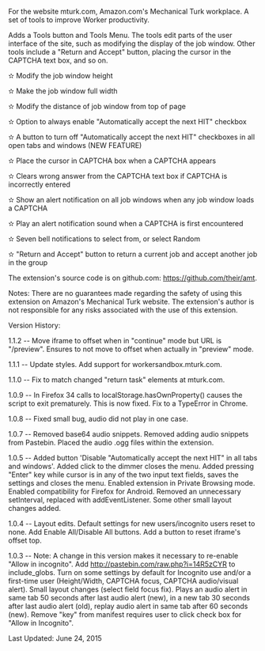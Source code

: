 For the website mturk.com, Amazon.com's Mechanical Turk workplace. A set of tools to improve Worker productivity.

Adds a Tools button and Tools Menu. The tools edit parts of the user interface of the site, such as modifying the display of the job window. Other tools include a "Return and Accept" button, placing the cursor in the CAPTCHA text box, and so on.

✫ Modify the job window height

✫ Make the job window full width

✫ Modify the distance of job window from top of page

✫ Option to always enable "Automatically accept the next HIT" checkbox

✫ A button to turn off "Automatically accept the next HIT" checkboxes in all open tabs and windows (NEW FEATURE)

✫ Place the cursor in CAPTCHA box when a CAPTCHA appears

✫ Clears wrong answer from the CAPTCHA text box if CAPTCHA is incorrectly entered

✫ Show an alert notification on all job windows when any job window loads a CAPTCHA

✫ Play an alert notification sound when a CAPTCHA is first encountered

✫ Seven bell notifications to select from, or select Random

✫ "Return and Accept" button to return a current job and accept another job in the group

The extension's source code is on github.com: https://github.com/their/amt.

Notes:
There are no guarantees made regarding the safety of using this extension on Amazon's Mechanical Turk website. The extension's author is not responsible for any risks associated with the use of this extension.

Version History:

1.1.2 -- Move iframe to offset when in "continue" mode but URL is "/preview". Ensures to not move to offset when actually in "preview" mode.

1.1.1 -- Update styles. Add support for workersandbox.mturk.com.

1.1.0 -- Fix to match changed "return task" elements at mturk.com.

1.0.9 -- In Firefox 34 calls to localStorage.hasOwnProperty() causes the script to exit prematurely. This is now fixed. Fix to a TypeError in Chrome.

1.0.8 -- Fixed small bug, audio did not play in one case.

1.0.7 -- Removed base64 audio snippets. Removed adding audio snippets from Pastebin. Placed the audio .ogg files within the extension.

1.0.5 -- Added button 'Disable "Automatically accept the next HIT" in all tabs and windows'. Added click to the dimmer closes the menu. Added pressing "Enter" key while cursor is in any of the two input text fields, saves the settings and closes the menu. Enabled extension in Private Browsing mode. Enabled compatibility for Firefox for Android. Removed an unnecessary setInterval, replaced with addEventListener. Some other small layout changes added.

1.0.4 -- Layout edits. Default settings for new users/incognito users reset to none. Add Enable All/Disable All buttons. Add a button to reset iframe's offset top.

1.0.3 -- Note: A change in this version makes it necessary to re-enable "Allow in incognito". Add http://pastebin.com/raw.php?i=14R5zCYR to include_globs.  Turn on some settings by default for Incognito use and/or a first-time user (Height/Width, CAPTCHA focus, CAPTCHA audio/visual alert). Small layout changes (select field focus fix). Plays an audio alert in same tab 50 seconds after last audio alert (new), in a new tab 30 seconds after last audio alert (old), replay audio alert in same tab after 60 seconds (new). Remove "key" from manifest requires user to click check box for "Allow in Incognito".

Last Updated: June 24, 2015
